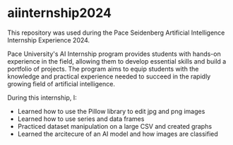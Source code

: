 # aiinternship2024

This repository was used during the Pace Seidenberg Artificial Intelligence Internship Experience 2024.

Pace University's AI Internship program provides students with hands-on experience in the field, allowing them to develop essential skills and build a portfolio of projects. The program aims to equip students with the knowledge and practical experience needed to succeed in the rapidly growing field of artificial intelligence.

During this internship, I:

- Learned how to use the Pillow library to edit jpg and png images
- Learned how to use series and data frames
- Practiced dataset manipulation on a large CSV and created graphs
- Learned the arcitecure of an AI model and how images are classified
